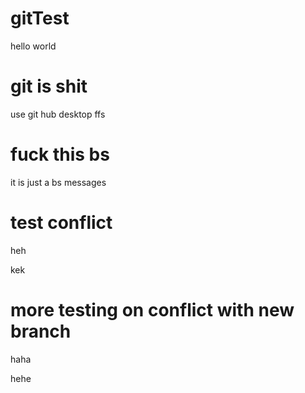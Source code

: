 # gitTest

hello world

# git is shit

use git hub desktop ffs

# fuck this bs

it is just a bs messages

# test conflict

heh

kek

# more testing on conflict with new branch

haha

hehe
